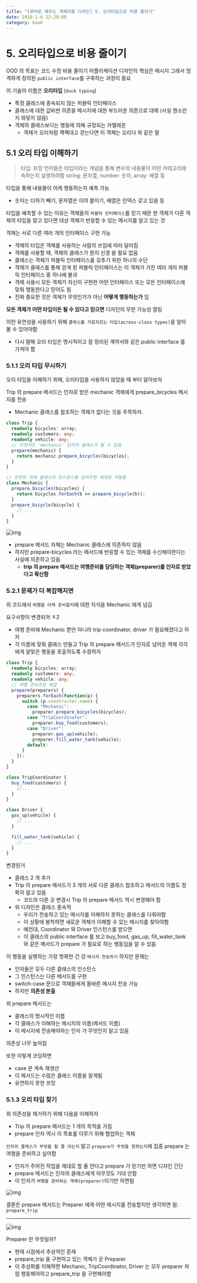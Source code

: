 ```yaml
---
title: "[루비로 배우는 객체지향 디자인] 5. 오리타입으로 비용 줄이기"
date: 2018-1-6 22:20:00
category: book
---
```


# 5. 오리타입으로 비용 줄이기

OOD 의 목표는 코드 수정 비용 줄이기
어플리케이션 디자인의 핵심은 메시지
그래서 엄격하게 정의된 `public interface`를 구축하는 과정이 중요

이 기술의 이름은 **오리타입** (`duck typing`)

- 특정 클래스에 종속되지 않는 퍼블릭 인터페이스
- 클래스에 대한 값비싼 의존을 메시지에 대한 부드러운 의존으로 대체 (사실 뭔소린지 와닿지 않음)
- 객체의 클래스보다는 행동에 의해 규정되는 카멜레온
  - 객체가 오리처럼 꽥꽥대고 걷는다면 이 객체는 오리다 와 같은 말

## 5.1 오리 타입 이해하기

> 타입: 프밍 언어들은 타입이라는 개념을 통해 변수의 내용물이 어떤 카테고리에 속하는지 설명하려함
> string: 문자열, number: 숫자, array: 배열 등

타입을 통해 내용물이 어케 행동하는지 예측 가능

- 숫자는 더하기 빼기, 문자열은 이어 붙이기, 배열은 인덱스 갖고 있음 등

타입을 예측할 수 있는 이유는 객체들의 `퍼블릭 인터페이스`를 믿기 때문
한 객체가 다른 객체의 타입을 알고 있다면 대상 객체가 반응할 수 있는 메시지를 알고 있는 것

객체는 서로 다른 여러 개의 인터페이스 구현 가능

- 객체의 타입은 객체를 사용하는 사람의 쓰임에 따라 달라짐
- 객체를 사용할 때, 객체의 클래스가 뭔지 신경 쓸 필요 없음
- 클래스는 객체가 퍼블릭 인터페이스를 갖추기 위한 하나의 수단
- 객체가 클래스를 통해 얻게 된 퍼블릭 인터페이스는 이 객체가 가진 여러 개의 퍼블릭 인터페이스 중 하나에 불과
- 객체 사용시 모든 객체가 자신이 구현한 어떤 인터페이스 또는 모든 인터페이스에 맞춰 행동한다고 믿어도 됨
- 진짜 중요한 것은 객체가 무엇인가가 아닌 **어떻게 행동하는가** 임

**모든 객체가 어떤 타입이든 될 수 있다고 믿으면** 디자인의 무한 가능성 열림

이런 유연성을 사용하기 위해 `클래스를 가로지르는 타입(across-class types)`을 알아 볼 수 있어야함

- 다시 말해 오리 타입은 명시적이고 잘 정리된 계약서와 같은 public interface 를 가져야 함

### 5.1.1 오리 타입 무시하기

오리 타입을 이해하기 위해, 오리타입을 사용하지 않았을 때 부터 알아보자

Trip 의 prepare 메서드는 인자로 받은 mechanic 객체에게 prepare_bicycles 메시지를 전송

- Mechanic 클래스를 참조하는 객체가 없다는 것을 주목하자.

```typescript
class Trip {
  readonly bicycles: array;
  readonly customers: any;
  readonly vehicle: any;
  // 무엇이든 'mechanic' 인자의 클래스가 될 수 있음
  prepare(mechanic) {
    return mechanic.prepare_bicycles(bicycles);
  }
}

// 우연히 아래 클래스의 인스턴스를 넘겨주면 제대로 작동함
class Mechanic {
  prepare_bicycles(bicycles) {
    return bicycles.forEach(b => prepare_bicycle(b));
  }
  prepare_bicycle(bicycle) {
    // ...
  }
}
```

![img](./img/ch5-1.jpeg)

- prepare 메서드 자체는 Mechanic 클래스에 의존하지 않음
- 하지만 prepare-bicycles 라는 메서드에 반응할 수 있는 객체를 수신해야한다는 사실에 의존하고 있음
  - **trip 의 prepare 메서드는 여행준비를 담당하는 객체(preparer)를 인자로 받았다고 확신함**

### 5.2.1 문제가 더 복잡해지면

위 코드에서 `여행을 어케 준비할지`에 대한 지식을 Mechanic 에게 넘김

요구사항이 변경되어
ㅈ2
- 여행 준비에 Mechanic 뿐만 아니라 trip coordinator, driver 가 필요해졌다고 하자
- 각 이름에 맞춰 클래스 만들고 Trip 의 prepare 메서드가 인자로 넘어온 객체 각각에게 알맞은 행동을 호출하도록 수정하자

```typescript
class Trip {
  readonly bicycles: array;
  readonly customers: any;
  readonly vehicle: any;
  // 여행 준비과정 복잡
  prepare(preparers) {
    preparers.forEach(function(p) {
      switch (p.constructor.name) {
        case "Mechanic":
          preparer.prepare_bicycles(bicycles);
        case "TripCoordinator":
          preparer.buy_food(customers);
        case "Driver":
          preparer.gas_up(vehicle);
          preparer.fill_water_tank(vehicle);
        default:
      }
    });
  }
}

class TripCoordinator {
  buy_food(customers) {
    //...
  }
}

class Driver {
  gas_up(vehicle) {
    // ...
  }

  fill_water_tank(vehicle) {
    // ...
  }
}
```

변경된거

- 클래스 2 개 추가
- Trip 의 prepare 메서드가 3 개의 서로 다른 클래스 참조하고 메서드의 이름도 정확히 알고 있음
  - 코드의 다른 곳 변경시 Trip 의 prepare 메서드 역시 변경해야 함
- 위 디자인은 클래스 종속적
  - 우리가 전송하고 있는 메시지를 이해하지 못하는 클래스를 다뤄야함
  - 이 상황에 봉착하면 새로운 객체가 이해할 수 있는 메시지를 찾아야함
  - 예컨대, Coordinator 와 Driver 인스턴스를 받으면
  - 이 클래스의 public interface 를 보고 buy_food, gas_up, fill_water_tank 와 같은 메서드가 prepare 가 필요로 하는 행동임을 알 수 있음

이 행동을 실행하는 가장 명확한 건 걍 `메시지 전송하기`
하지만 문제는

- 인자들은 모두 다른 클래스의 인스턴스
- 그 인스턴스는 다른 메서드를 구현
- switch-case 문으로 객체들에게 올바른 메시지 전송 가능
- 하지만 **의존성 분출**

위 prepare 메서드는

- 클래스의 명시적인 이름
- 각 클래스가 이해하는 메시지의 이름(메서드 이름)
- 이 메시지에 전송해야하는 인자
  가 무엇인지 알고 있음

의존성 너무 높아짐

또한 이렇게 코딩하면

- case 문 계속 재생산
- 이 메서드는 수많은 클래스 이름을 알게됨
- 유연하지 못한 프밍

### 5.1.3 오리 타입 찾기

위 의존성을 제거하기 위해 다음을 이해하자

- Trip 의 prepare 메서드는 1 개의 목적을 가짐
- prepare 인자 역시 이 목표를 이루기 위해 협업하는 객체

`인자의 클래스가 무엇을 할 줄 아는지` 말고 `prepare가 무엇을 원하는지`에 집중
prepare 는 여행을 준비하고 싶어함

- 인자가 주어진 작업을 제대로 할 줄 안다고 prepare 가 믿기만 하면 디자인 간단
- prepare 메서드는 인자의 클래스에게 아무것도 기대 안함
- 이 인자가 `여행을 준비하는 객체(preparer)`이기만 하면됨

![img]('./img/ch5-2.jpeg)

결론은 prepare 메서드는 Preparer 에게 어떤 메시지를 전송할지만 생각하면 됨: `prepare_trip`

---

![img](./img/ch5-3.jpeg)

Preparer 란 무엇일까?

- 현재 시점에서 추상적인 존재
- prepare_trip 을 구현하고 있는 객체가 곧 Preparer
- 이 추상화를 이해하면 Mechanic, TripCoordinator, Driver 는 모두 preparer 처럼 행동해야하고 prepare_trip 을 구현해야함
